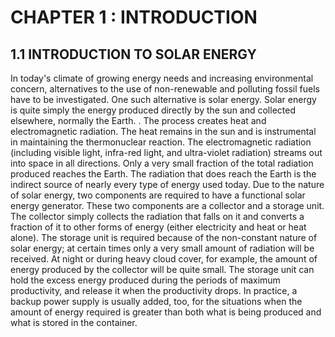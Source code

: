 # CHAPTER 1 : INTRODUCTION

## 1.1 INTRODUCTION TO SOLAR ENERGY
In today's climate of growing energy needs and increasing environmental concern, alternatives to the use of non-renewable and polluting fossil fuels have to be investigated. One such alternative is solar energy.
Solar energy is quite simply the energy produced directly by the sun and collected elsewhere, normally the Earth. . The process creates heat and electromagnetic radiation. The heat remains in the sun and is instrumental in maintaining the thermonuclear reaction. The electromagnetic radiation (including visible light, infra-red light, and ultra-violet radiation) streams out into space in all directions.
Only a very small fraction of the total radiation produced reaches the Earth. The radiation that does reach the Earth is the indirect source of nearly every type of energy used today. Due to the nature of solar energy, two components are required to have a functional solar energy generator. These two components are a collector and a storage unit. The collector simply collects the radiation that falls on it and converts a fraction of it to other forms of energy (either electricity and heat or heat alone). The storage unit is required because of the non-constant nature of solar energy; at certain times only a very small amount of radiation will be received. At night or during heavy cloud cover, for example, the amount of energy produced by the collector will be quite small. The storage unit can hold the excess energy produced during the periods of maximum productivity, and release it when the productivity drops. In practice, a backup power supply is usually added, too, for the situations when the amount of energy required is greater than both what is being produced and what is stored in the container.

